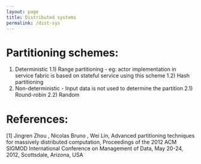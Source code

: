 ```yaml
---
layout: page
title: Distributed systems
permalink: /dist-sys
---
```

Partitioning schemes:
====================
1) Deterministic
    1.1) Range partitioning - eg: actor implementation in service fabric is based on stateful service using this scheme
    1.2) Hash partitioning
2) Non-deterministic - Input data is not used to determine the partition
    2.1) Round-robin
    2.2) Random

References:
===========
[1] Jingren Zhou , Nicolas Bruno , Wei Lin, Advanced partitioning techniques for massively distributed computation, Proceedings of the 2012 ACM SIGMOD International Conference on Management of Data, May 20-24, 2012, Scottsdale, Arizona, USA
